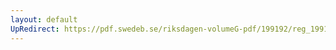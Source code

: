 ```yaml
---
layout: default
UpRedirect: https://pdf.swedeb.se/riksdagen-volumeG-pdf/199192/reg_199192/reg_199192_0570.pdf
---
```

